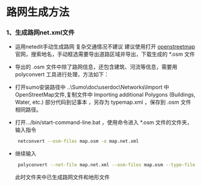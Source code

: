 # 路网生成方法

### 1、生成路网net.xml文件
- 运用netedit手动生成路网
   复杂交通情况不建议
   建议使用打开 [openstreetmap](https://www.openstreetmap.org/) 官网，搜索地名，手动框选需要导出道路区域并导出，下载生成的 *.osm 文件

- 导出的 .osm 文件中除了路网信息，还包含建筑、河流等信息，需要用 polyconvert 工具进行处理，方法如下：
- 打开sumo安装路径中 ..\Sumo\doc\userdoc\Networks\Import 中OpenStreetMap文件,复制文件中 Importing additional Polygons (Buildings, Water, etc.) 部分代码到记事本 ，另存为 typemap.xml ，保存到 .osm 文件相同路径。
- 打开…/bin/start-command-line.bat ，使用命令进入 *.osm 文件的文件夹，输入指令
  ```bash
   netconvert --osm-files map.osm -o map.net.xml
   ```
- 继续输入
  ```bash
   polyconvert --net-file map.net.xml --osm-files map.osm --type-file typemap.xml -o map.poly.xml
   ```
   此时文件夹中已生成路网文件和地形文件

